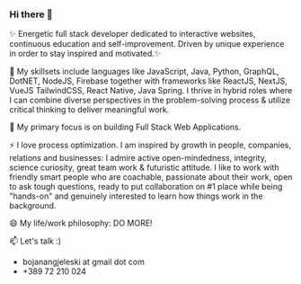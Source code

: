 ### Hi there 👋


✨ Energetic full stack developer dedicated to interactive websites, continuous education and self-improvement. Driven by unique experience in order to stay inspired and motivated.✨

🌱 My skillsets include languages like JavaScript, Java, Python, GraphQL, DotNET, NodeJS, Firebase together with frameworks like ReactJS, NextJS, VueJS TailwindCSS, React Native, Java Spring. I thrive in hybrid roles where I can combine diverse perspectives in the problem-solving process & utilize critical thinking to deliver meaningful work.

🔭 My primary focus is on building Full Stack Web Applications.

⚡ I love process optimization. I am inspired by growth in people, companies, relations and businesses: I admire active open-mindedness, integrity, science curiosity, great team work & futuristic attitude. I like to work with friendly smart people who are coachable, passionate about their work, open to ask tough questions, ready to put collaboration on #1 place while being "hands-on" and genuinely interested to learn how things work in the background.

😄 My life/work philosophy: DO MORE!

📫 Let's talk :)
- bojanangjeleski at gmail dot com
- +389 72 210 024

